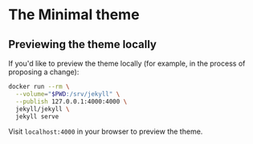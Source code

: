 # The Minimal theme

## Previewing the theme locally

If you'd like to preview the theme locally (for example, in the process of proposing a change):

```bash
docker run --rm \
  --volume="$PWD:/srv/jekyll" \
  --publish 127.0.0.1:4000:4000 \
  jekyll/jekyll \
  jekyll serve
```

Visit `localhost:4000` in your browser to preview the theme.
